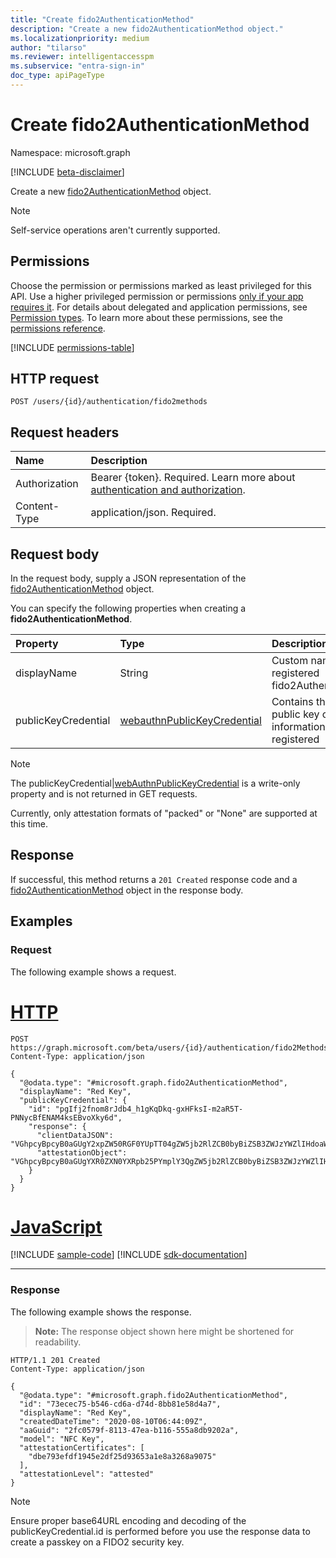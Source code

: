 ```yaml
---
title: "Create fido2AuthenticationMethod"
description: "Create a new fido2AuthenticationMethod object."
ms.localizationpriority: medium
author: "tilarso"
ms.reviewer: intelligentaccesspm
ms.subservice: "entra-sign-in"
doc_type: apiPageType
---
```


# Create fido2AuthenticationMethod

Namespace: microsoft.graph

[!INCLUDE [beta-disclaimer](../../includes/beta-disclaimer.md)]

Create a new [fido2AuthenticationMethod](../resources/fido2authenticationmethod.md) object.

> [!NOTE]
> Self-service operations aren't currently supported.  

## Permissions

Choose the permission or permissions marked as least privileged for this API. Use a higher privileged permission or permissions [only if your app requires it](/graph/permissions-overview#best-practices-for-using-microsoft-graph-permissions). For details about delegated and application permissions, see [Permission types](/graph/permissions-overview#permission-types). To learn more about these permissions, see the [permissions reference](/graph/permissions-reference).

<!-- {
  "blockType": "permissions",
  "name": "authentication-post-fido2methods-permissions"
}
-->
[!INCLUDE [permissions-table](../includes/permissions/authentication-post-fido2methods-permissions.md)]

## HTTP request

<!-- {
  "blockType": "ignored"
}
-->
``` http
POST /users/{id}/authentication/fido2methods 
```

## Request headers

|Name|Description|
|:---|:---|
|Authorization|Bearer {token}. Required. Learn more about [authentication and authorization](/graph/auth/auth-concepts).|
|Content-Type|application/json. Required.|

## Request body

In the request body, supply a JSON representation of the [fido2AuthenticationMethod](../resources/fido2authenticationmethod.md) object.

You can specify the following properties when creating a **fido2AuthenticationMethod**.

|Property|Type|Description|
|:---|:---|:---|
|displayName|String|Custom name given to the registered fido2AuthenticationMethod|
|publicKeyCredential|[webauthnPublicKeyCredential](../resources/webauthnpublickeycredential.md)|Contains the WebAuthn public key credential information being registered|

> [!NOTE]
> The publicKeyCredential|[webAuthnPublicKeyCredential](../resources/webAuthnpublickeycredential.md) is a write-only property and is not returned in GET requests.

Currently, only attestation formats of "packed" or "None" are supported at this time.

## Response

If successful, this method returns a `201 Created` response code and a [fido2AuthenticationMethod](../resources/fido2authenticationmethod.md) object in the response body.

## Examples

### Request

The following example shows a request.
# [HTTP](#tab/http)
<!-- {
  "blockType": "request",
  "name": "create_fido2authenticationmethod_from_"
}
-->
``` http
POST https://graph.microsoft.com/beta/users/{id}/authentication/fido2Methods
Content-Type: application/json

{
  "@odata.type": "#microsoft.graph.fido2AuthenticationMethod",
  "displayName": "Red Key",
  "publicKeyCredential": {
    "id": "pgIfj2fnom8rJdb4_h1gKqDkq-gxHFksI-m2aR5T-PNNycBfENAM4ksEBvoXky6d",
    "response": {
      "clientDataJSON": "VGhpcyBpcyB0aGUgY2xpZW50RGF0YUpTT04gZW5jb2RlZCB0byBiZSB3ZWJzYWZlIHdoaWNoIHdpbGwgYmUgc2VudCB0byBFbnRyYSBJRA",
      "attestationObject": "VGhpcyBpcyB0aGUgYXR0ZXN0YXRpb25PYmplY3QgZW5jb2RlZCB0byBiZSB3ZWJzYWZlIHdoaWNoIHdpbGwgYmUgc2VudCB0byBFbnRyYSBJRA"
    }
  }
}
```

# [JavaScript](#tab/javascript)
[!INCLUDE [sample-code](../includes/snippets/javascript/create-fido2authenticationmethod-from--javascript-snippets.md)]
[!INCLUDE [sdk-documentation](../includes/snippets/snippets-sdk-documentation-link.md)]

---


### Response

The following example shows the response.
>**Note:** The response object shown here might be shortened for readability.
<!-- {
  "blockType": "response",
  "truncated": true,
  "@odata.type": "microsoft.graph.fido2AuthenticationMethod"
}
-->
``` http
HTTP/1.1 201 Created
Content-Type: application/json

{
  "@odata.type": "#microsoft.graph.fido2AuthenticationMethod",
  "id": "73ecec75-b546-cd6a-d74d-8bb81e58d4a7",
  "displayName": "Red Key",
  "createdDateTime": "2020-08-10T06:44:09Z",
  "aaGuid": "2fc0579f-8113-47ea-b116-555a8db9202a",
  "model": "NFC Key",
  "attestationCertificates": [
    "dbe793efdf1945e2df25d93653a1e8a3268a9075"
  ],
  "attestationLevel": "attested"
}
```

> [!NOTE]
> Ensure proper base64URL encoding and decoding of the publicKeyCredential.id is performed before you use the response data to create a passkey on a FIDO2 security key.

